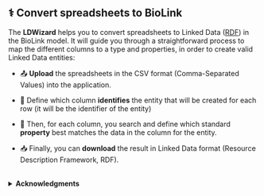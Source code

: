 <style>
ul.no-bullets {
  list-style-type: none;
}
</style>


## ⚕️ Convert spreadsheets to BioLink

The **LDWizard** helps you to convert spreadsheets to Linked Data ([RDF](https://www.w3.org/RDF/)) in the BioLink model. It will guide you through a straightforward process to map the different columns to a type and properties, in order to create valid Linked Data entities:

* 📤️ **Upload** the spreadsheets in the CSV format (Comma-Separated Values) into the application. 

* 📇 Define which column **identifies** the entity that will be created for each row (it will be the identifier of the entity)

* 🔎 Then, for each column, you search and define which standard **property** best matches the data in the column for the entity.

* 📥️ Finally, you can **download** the result in Linked Data format (Resource Description Framework, RDF).

<br/>

<details><summary><b>Acknowledgments</b></summary>

This service has been made possible thanks to the LDWizard, an initiative of Dutch linked data experts from different domains:

<ul>
    <li><a href="https://www.netwerkdigitaalerfgoed.nl">Network Digital Heritage (NDE)</a>, Enno Meijers & Ivo Zandhuis.</li>
    <li><a href="https://www.kadaster.nl/">Kadaster</a>, Erwin Folmer.</li>
    <li><a href="https://iisg.amsterdam/">International Institute of Social History (IISG)</a> and <a href="https://www.clariah.nl">Clariah</a>, Richard Zijdeman.</li>
    <li><a href="https://triply.cc/">Triply</a>, Thomas de Groot, Gerwin Bosch & Wouter Beek.</li>
</ul>
The open source software and the first LDWizard - focused on heritage data - was funded by Netwerk Digitaal Erfgoed. The code is published on <a href="https://github.com/netwerk-digitaal-erfgoed/LDWizard/">GitHub</a>.
</details>
